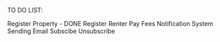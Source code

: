 TO DO LIST:

Register Property - DONE
Register Renter
Pay Fees
Notification System
Sending Email
Subscibe
Unsubscribe